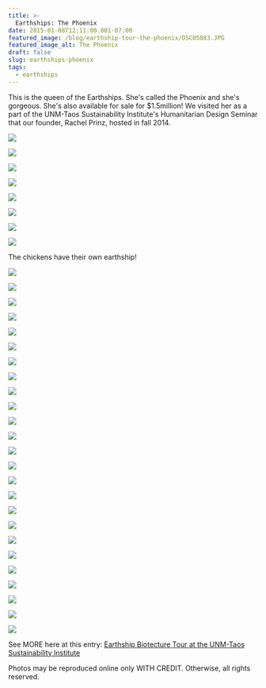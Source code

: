 ```yaml
---
title: >-
  Earthships: The Phoenix
date: 2015-01-08T12:11:00.001-07:00
featured_image: /blog/earthship-tour-the-phoenix/DSC05883.JPG
featured_image_alt: The Phoenix
draft: false
slug: earthships-phoenix
tags:
  - earthships
---
```


This is the queen of the Earthships. She's called the Phoenix and she's gorgeous. She's also available for sale for $1.5million! We visited her as a part of the UNM-Taos Sustainability Institute's Humanitarian Design Seminar that our founder, Rachel Prinz, hosted in fall 2014.

![](/images/blog/earthship-tour-the-phoenix/DSC05878.JPG)

![](/images/blog/earthship-tour-the-phoenix/DSC05879.JPG)

![](/images/blog/earthship-tour-the-phoenix/DSC05881.JPG)

![](/images/blog/earthship-tour-the-phoenix/DSC05883.JPG)

![](/images/blog/earthship-tour-the-phoenix/DSC05884.JPG)

![](/images/blog/earthship-tour-the-phoenix/DSC05885.JPG)

![](/images/blog/earthship-tour-the-phoenix/DSC05886.JPG)

![](/images/blog/earthship-tour-the-phoenix/DSC05887.JPG)

The chickens have their own earthship!

![](/images/blog/earthship-tour-the-phoenix/DSC05888.JPG)

![](/images/blog/earthship-tour-the-phoenix/DSC05889.JPG)

![](/images/blog/earthship-tour-the-phoenix/DSC05890.JPG)

![](/images/blog/earthship-tour-the-phoenix/DSC05892.JPG)

![](/images/blog/earthship-tour-the-phoenix/DSC05895.JPG)

![](/images/blog/earthship-tour-the-phoenix/DSC05896.JPG)

![](/images/blog/earthship-tour-the-phoenix/DSC05897.JPG)

![](/images/blog/earthship-tour-the-phoenix/DSC05899.JPG)

![](/images/blog/earthship-tour-the-phoenix/DSC05900.JPG)

![](/images/blog/earthship-tour-the-phoenix/DSC05901.JPG)

![](/images/blog/earthship-tour-the-phoenix/DSC05902.JPG)

![](/images/blog/earthship-tour-the-phoenix/DSC05903.JPG)

![](/images/blog/earthship-tour-the-phoenix/DSC05904.JPG)

![](/images/blog/earthship-tour-the-phoenix/DSC05906.JPG)

![](/images/blog/earthship-tour-the-phoenix/DSC05907.JPG)

![](/images/blog/earthship-tour-the-phoenix/DSC05908.JPG)

![](/images/blog/earthship-tour-the-phoenix/DSC05909.JPG)

![](/images/blog/earthship-tour-the-phoenix/DSC05910.JPG)

![](/images/blog/earthship-tour-the-phoenix/DSC05911.JPG)

![](/images/blog/earthship-tour-the-phoenix/DSC05912.JPG)

![](/images/blog/earthship-tour-the-phoenix/DSC05914.JPG)

![](/images/blog/earthship-tour-the-phoenix/DSC05920.JPG)

![](/images/blog/earthship-tour-the-phoenix/DSC05924.JPG)

![](/images/blog/earthship-tour-the-phoenix/DSC05925.JPG)

![](/images/blog/earthship-tour-the-phoenix/DSC05927.JPG)

See MORE here at this entry: [Earthship Biotecture Tour at the UNM-Taos Sustainability Institute](/blog/earthship-biotecture-tour-at-unm-taos)

Photos may be reproduced online only WITH CREDIT. Otherwise, all rights reserved.
